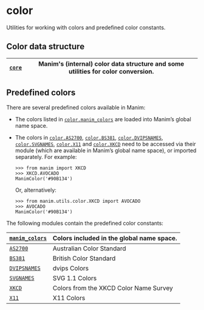 # color

Utilities for working with colors and predefined color constants.

## Color data structure

| [`core`](manim.utils.color.core.md#module-manim.utils.color.core)   | Manim's (internal) color data structure and some utilities for color conversion.   |
|---------------------------------------------------------------------|------------------------------------------------------------------------------------|

## Predefined colors

There are several predefined colors available in Manim:

- The colors listed in [`color.manim_colors`](manim.utils.color.manim_colors.md#module-manim.utils.color.manim_colors) are loaded into
  Manim’s global name space.
- The colors in [`color.AS2700`](manim.utils.color.AS2700.md#module-manim.utils.color.AS2700), [`color.BS381`](manim.utils.color.BS381.md#module-manim.utils.color.BS381),
  [`color.DVIPSNAMES`](manim.utils.color.DVIPSNAMES.md#module-manim.utils.color.DVIPSNAMES), [`color.SVGNAMES`](manim.utils.color.SVGNAMES.md#module-manim.utils.color.SVGNAMES), [`color.X11`](manim.utils.color.X11.md#module-manim.utils.color.X11) and
  [`color.XKCD`](manim.utils.color.XKCD.md#module-manim.utils.color.XKCD) need to be accessed via their module (which are available
  in Manim’s global name space), or imported separately. For example:
  ```pycon
  >>> from manim import XKCD
  >>> XKCD.AVOCADO
  ManimColor('#90B134')
  ```

  Or, alternatively:
  ```pycon
  >>> from manim.utils.color.XKCD import AVOCADO
  >>> AVOCADO
  ManimColor('#90B134')
  ```

The following modules contain the predefined color constants:

| [`manim_colors`](manim.utils.color.manim_colors.md#module-manim.utils.color.manim_colors)   | Colors included in the global name space.   |
|---------------------------------------------------------------------------------------------|---------------------------------------------|
| [`AS2700`](manim.utils.color.AS2700.md#module-manim.utils.color.AS2700)                     | Australian Color Standard                   |
| [`BS381`](manim.utils.color.BS381.md#module-manim.utils.color.BS381)                        | British Color Standard                      |
| [`DVIPSNAMES`](manim.utils.color.DVIPSNAMES.md#module-manim.utils.color.DVIPSNAMES)         | dvips Colors                                |
| [`SVGNAMES`](manim.utils.color.SVGNAMES.md#module-manim.utils.color.SVGNAMES)               | SVG 1.1 Colors                              |
| [`XKCD`](manim.utils.color.XKCD.md#module-manim.utils.color.XKCD)                           | Colors from the XKCD Color Name Survey      |
| [`X11`](manim.utils.color.X11.md#module-manim.utils.color.X11)                              | X11 Colors                                  |
